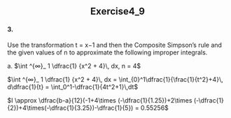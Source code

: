 <h2 align = "center">
                 Exercise4_9

####  3.

Use the transformation t = x−1 and then the Composite Simpson’s rule and the given values of n to approximate the following improper integrals. 

a. $\int ^{∞}_ 1 \dfrac{1} {x^2 + 4}\, dx, n = 4$

$\int ^{∞}_ 1 \dfrac{1} {x^2 + 4}\, dx = \int_{0}^1\dfrac{1}{\frac{1}{t^2}+4}\, d\dfrac{1}{t} = \int_0^1-\dfrac{1}{4t^2+1}\,dt$

$I \approx \dfrac{b-a}{12}(-1+4\times (-\dfrac{1}{1.25})+2\times (-\dfrac{1}{2})+4\times(-\dfrac{1}{3.25})-\dfrac{1}{5}) = 0.55256$